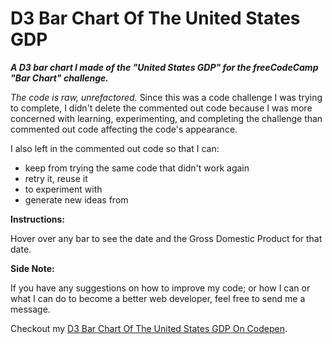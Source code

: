 # D3 Bar Chart Of The United States GDP

*__A D3 bar chart I made of the "United States GDP" for the freeCodeCamp "Bar Chart" challenge.__*

*The code is raw, unrefactored.* Since this was a code challenge I was trying to complete, I didn't delete the commented out code because I was more concerned with learning, experimenting, and completing the challenge than commented out code affecting the code's appearance. 

I also left in the commented out code so that I can:
* keep from trying the same code that didn't work again
* retry it, reuse it
* to experiment with
* generate new ideas from

**Instructions:** 

Hover over any bar to see the date and the Gross Domestic Product for that date. 

**Side Note:** 

If you have any suggestions on how to improve my code; or how I can or what I can do to become a better web developer, feel free to send me a message. 

Checkout my [D3 Bar Chart Of The United States GDP On Codepen](https://codepen.io/nwbnwb/full/JjXwXGV).
